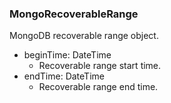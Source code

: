 ### MongoRecoverableRange
MongoDB recoverable range object.

- beginTime: DateTime
  - Recoverable range start time.
- endTime: DateTime
  - Recoverable range end time.
